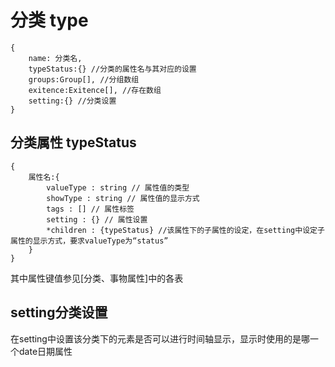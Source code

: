 # 分类 type

~~~
{
	name: 分类名,
	typeStatus:{} //分类的属性名与其对应的设置
	groups:Group[], //分组数组
	exitence:Exitence[], //存在数组 
	setting:{} //分类设置
}
~~~

## 分类属性 typeStatus

~~~
{
	属性名:{
		valueType : string // 属性值的类型
		showType : string // 属性值的显示方式
		tags : [] // 属性标签
		setting : {} // 属性设置
		*children : {typeStatus} //该属性下的子属性的设定，在setting中设定子属性的显示方式，要求valueType为“status”
	}
}
~~~

其中属性键值参见[分类、事物属性]中的各表

## setting分类设置

在setting中设置该分类下的元素是否可以进行时间轴显示，显示时使用的是哪一个date日期属性